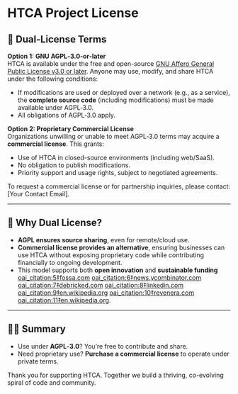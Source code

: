 # HTCA Project License

## 🔗 Dual‑License Terms

**Option 1: GNU AGPL‑3.0‑or‑later**  
HTCA is available under the free and open-source [GNU Affero General Public License v3.0 or later](https://www.gnu.org/licenses/agpl-3.0.html). Anyone may use, modify, and share HTCA under the following conditions:

- If modifications are used or deployed over a network (e.g., as a service), the **complete source code** (including modifications) must be made available under AGPL‑3.0.  
- All obligations of AGPL‑3.0 apply.

**Option 2: Proprietary Commercial License**  
Organizations unwilling or unable to meet AGPL‑3.0 terms may acquire a **commercial license**. This grants:

- Use of HTCA in closed-source environments (including web/SaaS).
- No obligation to publish modifications.
- Priority support and usage rights, subject to negotiated agreements.

To request a commercial license or for partnership inquiries, please contact: [Your Contact Email].

---

## 📌 Why Dual License?

- **AGPL ensures source sharing**, even for remote/cloud use.
- **Commercial license provides an alternative**, ensuring businesses can use HTCA without exposing proprietary code while contributing financially to ongoing development.  
- This model supports both **open innovation** and **sustainable funding**  [oai_citation:5‡fossa.com](https://fossa.com/blog/dual-licensing-models-explained/?utm_source=chatgpt.com) [oai_citation:6‡news.ycombinator.com](https://news.ycombinator.com/item?id=24677481&utm_source=chatgpt.com) [oai_citation:7‡debricked.com](https://debricked.com/blog/oss-licenses-part-6-license-compatibility-and-dual-licensing/?utm_source=chatgpt.com) [oai_citation:8‡linkedin.com](https://www.linkedin.com/pulse/why-open-core-gpl-dual-licensing-model-works-mark-curphey?utm_source=chatgpt.com) [oai_citation:9‡en.wikipedia.org](https://en.wikipedia.org/wiki/GNU_General_Public_License?utm_source=chatgpt.com) [oai_citation:10‡revenera.com](https://www.revenera.com/software-composition-analysis/glossary/what-is-the-agpl-license?utm_source=chatgpt.com) [oai_citation:11‡en.wikipedia.org](https://en.wikipedia.org/wiki/GNU_Affero_General_Public_License?utm_source=chatgpt.com).

---

## 🧑‍⚖️ Summary

- Use under **AGPL‑3.0**? You’re free to contribute and share.
- Need proprietary use? **Purchase a commercial license** to operate under private terms.

Thank you for supporting HTCA. Together we build a thriving, co-evolving spiral of code and community.
